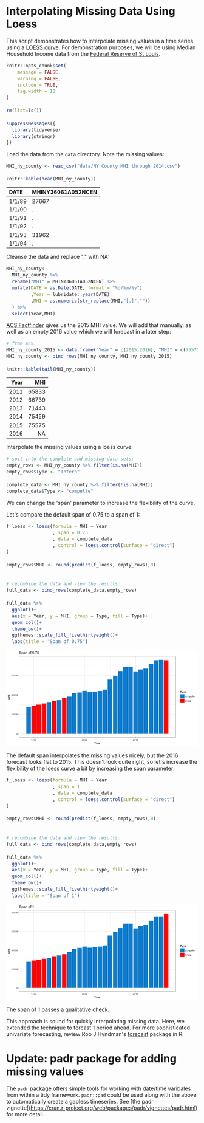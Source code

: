 Interpolating Missing Data Using Loess
================

This script demonstrates how to interpolate missing values in a time series using a [LOESS curve](https://en.wikipedia.org/wiki/Local_regression). For demonstration purposes, we will be using Median Household Income data from the [Federal Reserve of St Louis](https://fred.stlouisfed.org/series/MHINY36061A052NCEN).

``` r
knitr::opts_chunk$set(
    message = FALSE,
    warning = FALSE,
    include = TRUE,
    fig.width = 10
)

rm(list=ls())

suppressMessages({
  library(tidyverse)
  library(stringr)
})
```

Load the data from the `data` directory. Note the missing values:

``` r
MHI_ny_county <- read_csv("data/NY County MHI through 2014.csv")

knitr::kable(head(MHI_ny_county))
```

| DATE   | MHINY36061A052NCEN |
|:-------|:-------------------|
| 1/1/89 | 27667              |
| 1/1/90 | .                  |
| 1/1/91 | .                  |
| 1/1/92 | .                  |
| 1/1/93 | 31962              |
| 1/1/94 | .                  |

Cleanse the data and replace "." with NA:

``` r
MHI_ny_county<- 
  MHI_ny_county %>% 
  rename("MHI" = MHINY36061A052NCEN) %>% 
  mutate(DATE = as.Date(DATE, format = "%d/%m/%y")
         ,Year = lubridate::year(DATE)
         ,MHI = as.numeric(str_replace(MHI,"[.]",""))
  ) %>% 
  select(Year,MHI)
```

[ACS Factfinder](https://factfinder.census.gov/faces/nav/jsf/pages/index.xhtml) gives us the 2015 MHI value. We will add that manually, as well as an empty 2016 value which we will forecast in a later step:

``` r
# from ACS:
MHI_ny_county_2015 <- data.frame("Year" = c(2015,2016), "MHI" = c(75575,NA))
MHI_ny_county <- bind_rows(MHI_ny_county, MHI_ny_county_2015)

knitr::kable(tail(MHI_ny_county))
```

|  Year|    MHI|
|-----:|------:|
|  2011|  65833|
|  2012|  66739|
|  2013|  71443|
|  2014|  75459|
|  2015|  75575|
|  2016|     NA|

Interpolate the missing values using a loess curve:

``` r
# spit into the complete and missing data sets:
empty_rows <- MHI_ny_county %>% filter(is.na(MHI))
empty_rows$Type <- "Interp"

complete_data <- MHI_ny_county %>% filter(!is.na(MHI))
complete_data$Type <- "compelte"
```

We can change the 'span' parameter to increase the flexibility of the curve.

Let's compare the default span of 0.75 to a span of 1:

``` r
f_loess <- loess(formula = MHI ~ Year
                 , span = 0.75
                 , data = complete_data
                 , control = loess.control(surface = "direct")
)

empty_rows$MHI <- round(predict(f_loess, empty_rows),0)


# recombine the data and view the results:
full_data <- bind_rows(complete_data,empty_rows)

full_data %>% 
  ggplot()+
  aes(x = Year, y = MHI, group = Type, fill = Type)+
  geom_col()+
  theme_bw()+
  ggthemes::scale_fill_fivethirtyeight()+
  labs(title = "Span of 0.75")
```

![](README_files/figure-markdown_github/unnamed-chunk-5-1.png)

The default span interpolates the missing values nicely, but the 2016 forecast looks flat to 2015. This doesn't look quite right, so let's increase the flexibility of the loess curve a bit by increasing the span parameter:

``` r
f_loess <- loess(formula = MHI ~ Year
                 , span = 1
                 , data = complete_data
                 , control = loess.control(surface = "direct")
)

empty_rows$MHI <- round(predict(f_loess, empty_rows),0)


# recombine the data and view the results:
full_data <- bind_rows(complete_data,empty_rows)

full_data %>% 
  ggplot()+
  aes(x = Year, y = MHI, group = Type, fill = Type)+
  geom_col()+
  theme_bw()+
  ggthemes::scale_fill_fivethirtyeight()+
  labs(title = "Span of 1")
```

![](README_files/figure-markdown_github/unnamed-chunk-6-1.png)

The span of 1 passes a qualitative check.

This approach is sound for quickly interpolating missing data. Here, we extended the technique to forcast 1 period ahead. For more sophisticated univariate forecasting, review Rob J Hyndman's [forecast](https://www.otexts.org/fpp) package in R.


# Update: padr package for adding missing values
The `padr` package offers simple tools for working with date/time varibales from within a tidy framework. `padr::pad` could be used along with the above to automatically create a gapless timeseries. See [the padr vignette[(https://cran.r-project.org/web/packages/padr/vignettes/padr.html) for more detail. 


